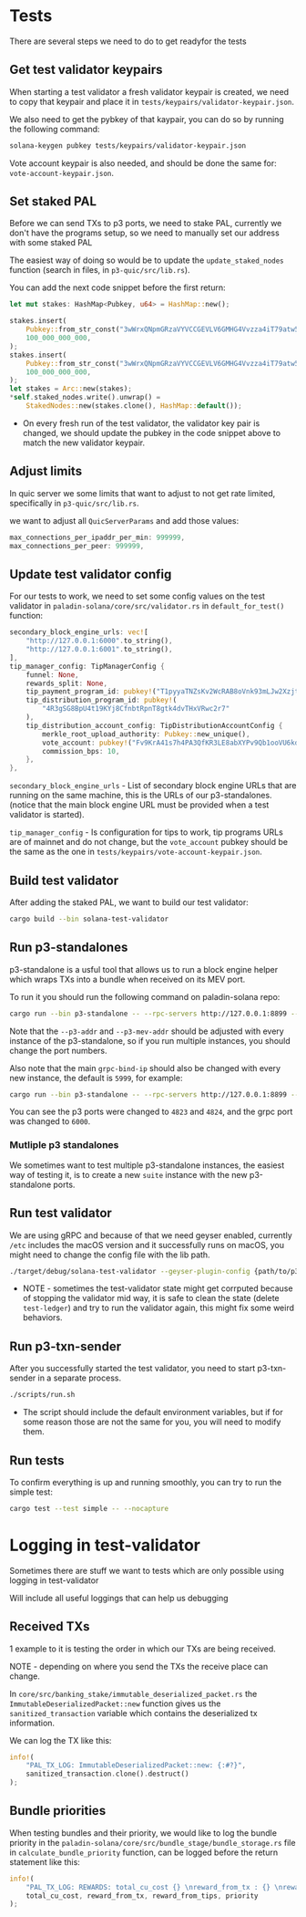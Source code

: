 # Tests

There are several steps we need to do to get readyfor the tests

## Get test validator keypairs

When starting a test validator a fresh validator keypair is created, we need to copy that keypair and place it in `tests/keypairs/validator-keypair.json`.

We also need to get the pybkey of that kaypair, you can do so by running the following command:

```bash
solana-keygen pubkey tests/keypairs/validator-keypair.json
```

Vote account keypair is also needed, and should be done the same for: `vote-account-keypair.json`.

## Set staked PAL

Before we can send TXs to p3 ports, we need to stake PAL, currently we don't have the programs setup, so we need to manually set our address with some staked PAL

The easiest way of doing so would be to update the `update_staked_nodes` function (search in files, in `p3-quic/src/lib.rs`).

You can add the next code snippet before the first return:

```rust
let mut stakes: HashMap<Pubkey, u64> = HashMap::new();

stakes.insert(
    Pubkey::from_str_const("3wWrxQNpmGRzaVYVCCGEVLV6GMHG4Vvzza4iT79atw5A"),
    100_000_000_000,
);
stakes.insert(
    Pubkey::from_str_const("3wWrxQNpmGRzaVYVCCGEVLV6GMHG4Vvzza4iT79atw5B"),
    100_000_000_000,
);
let stakes = Arc::new(stakes);
*self.staked_nodes.write().unwrap() =
    StakedNodes::new(stakes.clone(), HashMap::default());
```

- On every fresh run of the test validator, the validator key pair is changed, we should update the pubkey in the code snippet above to match the new validator keypair.

## Adjust limits

In quic server we some limits that want to adjust to not get rate limited, specifically in `p3-quic/src/lib.rs`.

we want to adjust all `QuicServerParams` and add those values:

```rust
max_connections_per_ipaddr_per_min: 999999,
max_connections_per_peer: 999999,
```

## Update test validator config

For our tests to work, we need to set some config values on the test validator in `paladin-solana/core/src/validator.rs` in `default_for_test()` function:

```rust 
secondary_block_engine_urls: vec![
    "http://127.0.0.1:6000".to_string(),
    "http://127.0.0.1:6001".to_string(),
],
tip_manager_config: TipManagerConfig {
    funnel: None,
    rewards_split: None,
    tip_payment_program_id: pubkey!("T1pyyaTNZsKv2WcRAB8oVnk93mLJw2XzjtVYqCsaHqt"),
    tip_distribution_program_id: pubkey!(
        "4R3gSG8BpU4t19KYj8CfnbtRpnT8gtk4dvTHxVRwc2r7"
    ),
    tip_distribution_account_config: TipDistributionAccountConfig {
        merkle_root_upload_authority: Pubkey::new_unique(),
        vote_account: pubkey!("Fv9KrA41s7h4PA3QfKR3LE8abXYPv9Qb1ooVU6kdWFsV"),
        commission_bps: 10,
    },
},
```

`secondary_block_engine_urls` - List of secondary block engine URLs that are running on the same machine, this is the URLs of our p3-standalones. (notice that the main block engine URL must be provided when a test validator is started).

`tip_manager_config` - Is configuration for tips to work, tip programs URLs are of mainnet and do not change, but the `vote_account` pubkey should be the same as the one in `tests/keypairs/vote-account-keypair.json`.

## Build test validator

After adding the staked PAL, we want to build our test validator:

```bash
cargo build --bin solana-test-validator
```

## Run p3-standalones

p3-standalone is a usful tool that allows us to run a block engine helper which wraps TXs into a bundle when received on its MEV port.

To run it you should run the following command on paladin-solana repo:

```bash
cargo run --bin p3-standalone -- --rpc-servers http://127.0.0.1:8899 --websocket-servers ws://127.0.0.1:8900 --p3-addr 127.0.0.1:4821 --p3-mev-addr 127.0.0.1:4822
```

Note that the `--p3-addr` and `--p3-mev-addr` should be adjusted with every instance of the p3-standalone, so if you run multiple instances, you should change the port numbers.

Also note that the main `grpc-bind-ip` should also be changed with every new instance, the default is `5999`, for example:

```bash
cargo run --bin p3-standalone -- --rpc-servers http://127.0.0.1:8899 --websocket-servers ws://127.0.0.1:8900 --p3-addr 127.0.0.1:4823 --p3-mev-addr 127.0.0.1:4824 --grpc-bind-ip 127.0.0.1:6000
```

You can see the p3 ports were changed to `4823` and `4824`, and the grpc port was changed to `6000`.

### Mutliple p3 standalones

We sometimes want to test multiple p3-standalone instances, the easiest way of testing it, is to create a new `suite` instance with the new p3-standalone ports.

## Run test validator

We are using gRPC and because of that we need geyser enabled, currently `/etc` includes the macOS version and it successfully runs on macOS, you might need to change the config file with the lib path.

```bash
./target/debug/solana-test-validator --geyser-plugin-config {path/to/p3-txn-sender}/etc/yellowstone-geyser.json --block-engine-url http://127.0.0.1:5999
```

- NOTE - sometimes the test-validator state might get corrputed because of stopping the validator mid way, it is safe to clean the state (delete `test-ledger`) and try to run the validator again, this might fix some weird behaviors.

## Run p3-txn-sender

After you successfully started the test validator, you need to start p3-txn-sender in a separate process.

```bash
./scripts/run.sh
```

- The script should include the default environment variables, but if for some reason those are not the same for you, you will need to modify them.

## Run tests

To confirm everything is up and running smoothly, you can try to run the simple test:

```bash
cargo test --test simple -- --nocapture
```

# Logging in test-validator

Sometimes there are stuff we want to tests which are only possible using logging in test-validator

Will include all useful loggings that can help us debugging

## Received TXs

1 example to it is testing the order in which our TXs are being received.

NOTE - depending on where you send the TXs the receive place can change.

In `core/src/banking_stake/immutable_deserialized_packet.rs` the `ImmutableDeserializedPacket::new` function gives us the `sanitized_transaction` variable which contains the deserialized tx information.

We can log the TX like this:
```rust
info!(
    "PAL_TX_LOG: ImmutableDeserializedPacket::new: {:#?}",
    sanitized_transaction.clone().destruct()
);
```


## Bundle priorities

When testing bundles and their priority, we would like to log the bundle priority in the `paladin-solana/core/src/bundle_stage/bundle_storage.rs` file in `calculate_bundle_priority` function, can be logged before the return statement like this: 

```rust
info!(
    "PAL_TX_LOG: REWARDS: total_cu_cost {} \nreward_from_tx : {} \nreward_from_tips: {} \npriority: {}",
    total_cu_cost, reward_from_tx, reward_from_tips, priority
);
```
